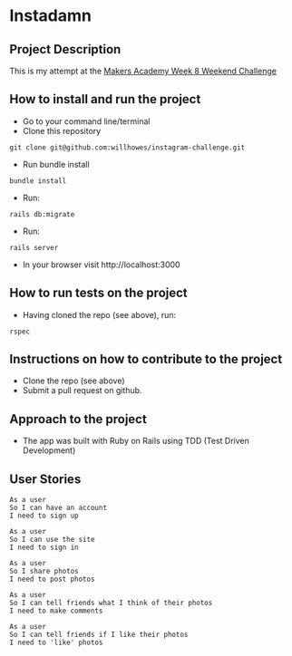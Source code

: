 # Instadamn

## Project Description
This is my attempt at the [Makers Academy Week 8 Weekend Challenge](https://github.com/makersacademy/instagram-challenge)

## How to install and run the project
* Go to your command line/terminal
* Clone this repository
```
git clone git@github.com:willhowes/instagram-challenge.git
```
* Run bundle install
```
bundle install
```
* Run:
```
rails db:migrate
```
* Run:
```
rails server
```
* In your browser visit http://localhost:3000

## How to run tests on the project
* Having cloned the repo (see above), run:
```
rspec
```

## Instructions on how to contribute to the project
* Clone the repo (see above)
* Submit a pull request on github.

## Approach to the project
* The app was built with Ruby on Rails using TDD (Test Driven Development)

## User Stories

```
As a user
So I can have an account
I need to sign up
```

```
As a user
So I can use the site
I need to sign in
```

```
As a user
So I share photos
I need to post photos
```

```
As a user
So I can tell friends what I think of their photos
I need to make comments
```

```
As a user
So I can tell friends if I like their photos
I need to 'like' photos
```
